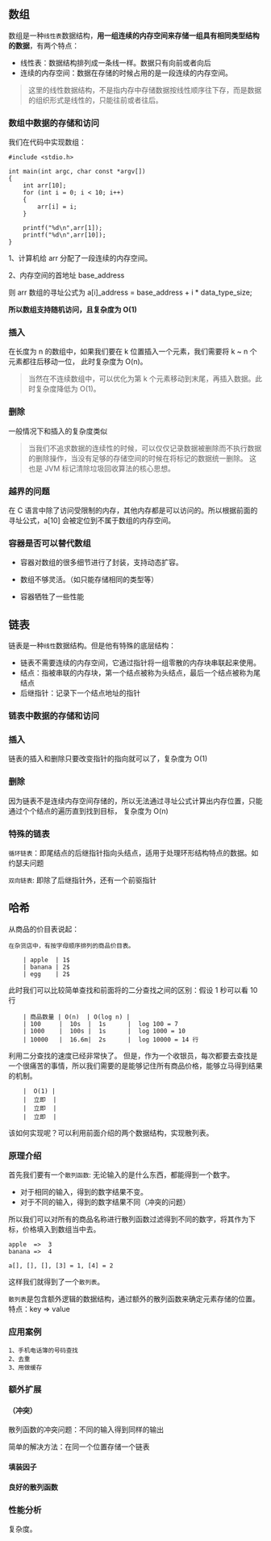 ## 数组

数组是一种`线性表`数据结构，**用一组连续的内存空间来存储一组具有相同类型结构的数据**，有两个特点：

- 线性表：数据结构排列成一条线一样。数据只有向前或者向后
- 连续的内存空间：数据在存储的时候占用的是一段连续的内存空间。

> 这里的线性数据结构，不是指内存中存储数据按线性顺序往下存，而是数据的组织形式是线性的，只能往前或者往后。

### 数组中数据的存储和访问

我们在代码中实现数组：
```
#include <stdio.h>

int main(int argc, char const *argv[])
{
    int arr[10];
    for (int i = 0; i < 10; i++)
    {
        arr[i] = i;
    }

    printf("%d\n",arr[1]);
    printf("%d\n",arr[10]);
}
```

1、计算机给 arr 分配了一段连续的内存空间。

2、内存空间的首地址 base_address

则 arr 数组的寻址公式为 a[i]_address = base_address + i * data_type_size;


**所以数组支持随机访问，且复杂度为 O(1)**

### 插入

在长度为 n 的数组中，如果我们要在 k 位置插入一个元素，我们需要将 k ~ n 个元素都往后移动一位， 此时复杂度为 O(n)。

> 当然在不连续数组中，可以优化为第 k 个元素移动到末尾，再插入数据。此时复杂度降低为 O(1)。

### 删除

一般情况下和插入的复杂度类似

> 当我们不追求数据的连续性的时候，可以仅仅记录数据被删除而不执行数据的删除操作，当没有足够的存储空间的时候在将标记的数据统一删除。 这也是 JVM 标记清除垃圾回收算法的核心思想。

### 越界的问题

在 C 语言中除了访问受限制的内存，其他内存都是可以访问的。所以根据前面的寻址公式，a[10] 会被定位到不属于数组的内存空间。

### 容器是否可以替代数组

* 容器对数组的很多细节进行了封装，支持动态扩容。

* 数组不够灵活。（如只能存储相同的类型等）

* 容器牺牲了一些性能

## 链表

链表是一种`线性`数据结构。但是他有特殊的底层结构：

- 链表不需要连续的内存空间，它通过指针将一组零散的内存块串联起来使用。
- 结点：指被串联的内存块，第一个结点被称为头结点，最后一个结点被称为尾结点
- 后继指针：记录下一个结点地址的指针

### 链表中数据的存储和访问

### 插入

链表的插入和删除只要改变指针的指向就可以了，复杂度为 O(1)

### 删除

因为链表不是连续内存空间存储的，所以无法通过寻址公式计算出内存位置，只能通过个个结点的遍历直到找到目标， 复杂度为 O(n)

### 特殊的链表

`循环链表`：即尾结点的后继指针指向头结点，适用于处理环形结构特点的数据。如 约瑟夫问题

`双向链表`: 即除了后继指针外，还有一个前驱指针

## 哈希

从商品的价目表说起：

    在杂货店中，有按字母顺序排列的商品价目表。

        | apple  | 1$
        | banana | 2$
        | egg    | 2$

此时我们可以比较简单查找和前面将的二分查找之间的区别：假设 1 秒可以看 10 行

        | 商品数量 | O(n)  | O(log n) |
        | 100     |  10s  |  1s      |  log 100 = 7
        | 1000    |  100s |  1s      |  log 1000 = 10
        | 10000   |  16.6m|  2s      |  log 10000 = 14 行

利用二分查找的速度已经非常快了。 但是，作为一个收银员，每次都要去查找是一个很痛苦的事情，所以我们需要的是能够记住所有商品价格，能够立马得到结果的机制。

        |  O(1) |
        |  立即  |
        |  立即  |
        |  立即  |

该如何实现呢？可以利用前面介绍的两个数据结构，实现散列表。

### 原理介绍

首先我们要有一个`散列函数`: 无论输入的是什么东西，都能得到一个数字。

- 对于相同的输入，得到的数字结果不变。
- 对于不同的输入，得到的数字结果不同（冲突的问题）

所以我们可以对所有的商品名称进行散列函数过滤得到不同的数字，将其作为下标，价格填入到数组当中去。
```
apple  =>  3
banana =>  4

a[], [], [], [3] = 1, [4] = 2
```

这样我们就得到了一个`散列表`。

`散列表`是包含额外逻辑的数据结构，通过额外的散列函数来确定元素存储的位置。特点：key => value

### 应用案例

    1、手机电话簿的号码查找
    2、去重
    3、用做缓存

### 额外扩展

#### （冲突）
散列函数的冲突问题：不同的输入得到同样的输出

简单的解决方法：在同一个位置存储一个链表

#### 填装因子

#### 良好的散列函数

### 性能分析

复杂度。